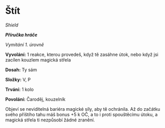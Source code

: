 # Štít

*Shield*

***Příručka hráče***

*Vymítání 1. úrovně*

**Vyvolání:** 1 reakce, kterou provedeš, když tě zasáhne útok, nebo když jsi zacílen kouzlem magická střela

**Dosah:** Ty sám

**Složky:** V, P

**Trvání:** 1 kolo

**Povolání:** Čaroděj, kouzelník

Objeví se neviditelná bariéra magické síly, aby tě ochránila. Až do začátku svého příštího tahu máš bonus +5 k OČ, a to i proti spouštěcímu útoku, a magická střela ti nezpůsobí žádné zranění.